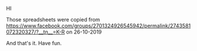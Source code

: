 HI

Those spreadsheets were copied from https://www.facebook.com/groups/2701324926545942/permalink/2743581072320327/?__tn__=K-R on 26-10-2019

And that's it. Have fun.